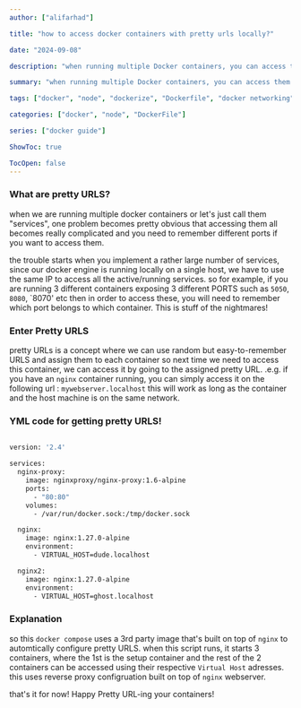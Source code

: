 ```yaml
---
author: ["alifarhad"]

title: "how to access docker containers with pretty urls locally?"

date: "2024-09-08"

description: "when running multiple Docker containers, you can access them all using pretty URLS"

summary: "when running multiple Docker containers, you can access them all using pretty URLS"

tags: ["docker", "node", "dockerize", "Dockerfile", "docker networking"]

categories: ["docker", "node", "DockerFile"]

series: ["docker guide"]

ShowToc: true

TocOpen: false
---
```


### What are pretty URLS?

when we are running multiple docker containers or let's just call them "services", one problem becomes pretty obvious that accessing them all becomes really complicated and you need to remember different ports if you want to access them.

the trouble starts when you implement a rather large number of services, since our docker engine is running locally on a single host, we have to use the same IP to access all the active/running services. so for example, if you are running 3 different containers exposing 3 different PORTS such as `5050`, `8080`, `8070' etc then in order to access these, you will need to remember which port belongs to which container. This is stuff of the nightmares!

### Enter Pretty URLS

pretty URLs is a concept where we can use random but easy-to-remember URLS and assign them to each container so next time we need to access this container, we can access it by going to the assigned pretty URL. .e.g. if you have an `nginx` container running, you can simply access it on the following url : `mywebserver.localhost` this will work as long as the container and the host machine is on the same network.

### YML code for getting pretty URLS!

```sh

version: '2.4'

services:
  nginx-proxy:
    image: nginxproxy/nginx-proxy:1.6-alpine
    ports:
      - "80:80"
    volumes:
      - /var/run/docker.sock:/tmp/docker.sock

  nginx:
    image: nginx:1.27.0-alpine
    environment:
      - VIRTUAL_HOST=dude.localhost

  nginx2:
    image: nginx:1.27.0-alpine
    environment:
      - VIRTUAL_HOST=ghost.localhost

```

### Explanation

so this `docker compose` uses a 3rd party image that's built on top of `nginx` to automtically configure pretty URLS. when this script runs, it starts 3 containers, where the 1st is the setup container and the rest of the 2 containers can be accessed using their respective `Virtual Host` adresses. this uses reverse proxy configruation built on top of `nginx` webserver.

that's it for now! Happy Pretty URL-ing your containers!
